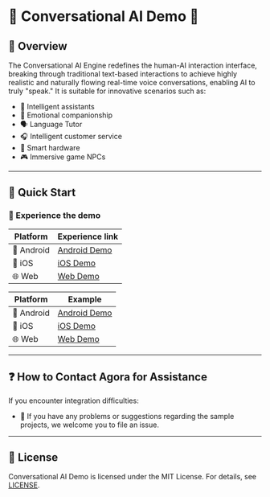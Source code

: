 # 🌟 Conversational AI Demo 🌟

## 🔮 Overview

The Conversational AI Engine redefines the human-AI interaction interface, breaking through traditional text-based interactions to achieve highly realistic and naturally flowing real-time voice conversations, enabling AI to truly "speak." It is suitable for innovative scenarios such as:

- 🤖 Intelligent assistants
- 💞 Emotional companionship
- 🗣️ Language Tutor
- 🎧 Intelligent customer service
- 📱 Smart hardware
- 🎮 Immersive game NPCs

---

## 🚀 Quick Start
### 📱 Experience the demo
|    Platform    |                  Experience link                  |
| -------- | ------------------------------------- |
| 📱 Android | [Android Demo](https://demo-app-download.agora.io/Agora_Conversational_Al_Engine_Demo_for_Android-Lastest.apk) |
|   📱 iOS   |   [iOS Demo](https://testflight.apple.com/join/hrfHg3p8)   |
|   🌐 Web   |   [Web Demo](https://conversational-ai.agora.io)   |


|  Platform  |                 Example                 |
| -------- | ------------------------------------- |
| 📱 Android | [Android Demo](Android/scenes/convoai) |
|   📱 iOS   |   [iOS Demo](iOS/Scenes/ConvoAI)   |
|   🌐 Web   |   [Web Demo](Web/Scenes/VoiceAgent)   |

---

## ❓ How to Contact Agora for Assistance

If you encounter integration difficulties:

- 💬 If you have any problems or suggestions regarding the sample projects, we welcome you to file an issue.

---

## 📜 License

Conversational AI Demo is licensed under the MIT License. For details, see [LICENSE](/LICENSE).
